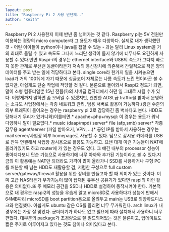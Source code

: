 ```yaml
---
layout: post
title: "Raspberry Pi 2 사용 반년째.."
author: "Keith"
---
```


Raspberry Pi 2 사용한지 이제 반년 좀 넘어가는 것 같다. Raspberry pi는 5V 전원만 이용하는 경량의 micro computer라 그 용도가 매우 다양하다. 실제로 내가 생각했던 것 - 어린 아이들이 python이나 java를 접할 수 있는 - 과는 달리 Linux system을 거의 최대로 올릴 수 있고 속도도 그다지 느리단 생각이 들지 않기에 너무나도 요긴하게 사용할 수 있다.반면 Raspi-i의 경우는 ethernet interface와 USB의 속도가 그다지 빠르지 못한 관계로 무선랜 동글이라든가 저속의 통신장치에 의존해서 간헐적으로 작은 양의 데이터를 주고 받는 일에 적당하다고 본다. single core라 한가지 일을 시켜놓으면 load가 거의 100%에 가기 때문에 싱글코어 자체로는 나름 속도가 느린 편이라곤 볼 수 없지만, 아쉽게도 단순 작업에 적당할 것 같다. 본론으로 돌아와서 Raspi2 정도가 되면, 말이 소형 컴퓨터일뿐 15년 전쯤(?)의 서버급 컴퓨터에서 하던 일 그대로 시킬 수가 있다. 이렇게까지 말하면 좀 오버일 수 있겠지만, 왠만한 ADSL급 traffic을 받아서 운영하는 소규모 사업장에서는 각종 네트워크 관리, 범용 서버로 활용이 가능하다.(광랜 수준의 외부 트래픽이 들어오는 경우는 raspberry pi 2로 감당하긴 좀 벅차다고 본다. HDD도 당해내기 무리가 있거니와)이를테면.* apache+php+mysql: 이 경우는 용도가 워낙 다양하니 말이 필요없다.* music (daap/mpd) server* file (afp,smb) server* 각종 잡무용 agent/server (파일 받아오기, VPN, ...)* 공인 IP를 받아서 사용하는 경우는 mail server/사업장 외부 homepage로 사용할 수 있다. 덤으로 감시용 카메라를 USB로 잔뜩 연결해서 사업장 감시용으로 활용도 가능하고. 요샌 대개 이런 기능들이 NAT에 올라가있기도 하고 router에 가 있는 경우도 있다. 그 얘긴 내부의 processor 성능이 좋아지다보니 단순 기능으로 사용하기에 너무 아까와 추가된 기능이라고 볼 수 있다.지금의 이 활용예는 NAT만 되더라도 가격이 많이 올라가니 SSD를 사용하거나 구형 PC를 처분할 때 남는 HDD도 재활용할 겸, 저렴한 구성으로 full custom server/gateway/firewall 활용을 위한 장비를 만들고자 할 때 의미가 있는 것이다. 이미 고급 NAS라든가 부가기능이 많이 탑재된 유무선 공유기가 있다면 raspi의 이런 활용은 의미없다.또 주 메모리 공간을 SSD나 HDD로 설정하여 동작시켜야 한다. 기본적으로 내 경우는 raspi2의 성능을 우습게 알고 microSD로 사용하다가 성능에 반해서 64MB짜리 microSD를 boot partition용으로 올려두고 main는 USB로 외장하드디스크와 연결했다. 아쉽게도 ubuntu 같은 OS를 올리면 너무 무거워진다. arch linux가 내 경우에는 가장 잘 맞았다. 군더더기가 하나도 없고 필요에 따라 설치해서 사용하니 너무 편했다. 대부분의 package가 초경량으로 잘 빌드되어있는 것은 물론이고, 업데이트도 짧은 주기로 이루어지고 있다는 것도 참이나 의미있다고 본다.

